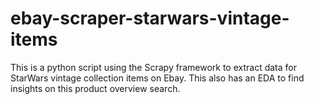 # ebay-scraper-starwars-vintage-items
This is a python script using the Scrapy framework to extract data for StarWars vintage collection items on Ebay. This also has an EDA to find insights on this product overview search.
